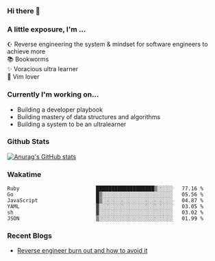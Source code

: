 ### Hi there 👋
### A little exposure, I'm ...

☪ Reverse engineering the system & mindset for software engineers to achieve more <br/>
📚 Bookworms <br/>
✨ Voracious ultra learner <br/>
🎠 Vim lover <br/>

<!--
**bitethecode/bitethecode** is a ✨ _special_ ✨ repository because its `README.md` (this file) appears on your GitHub profile.

Here are some ideas to get you started:

- 🔭 I’m currently working on ...
- 🌱 I’m currently learning ...
- 👯 I’m looking to collaborate on ...
- 🤔 I’m looking for help with ...
- 💬 Ask me about ...
- 📫 How to reach me: ...
- 😄 Pronouns: ...
- ⚡ Fun fact: ...
-->

### Currently I'm working on... 
- Building a developer playbook
- Building mastery of data structures and algorithms
- Building a system to be an ultralearner

### Github Stats
[![Anurag's GitHub stats](https://github-readme-stats.vercel.app/api?username=bitethecode&count_private=true&showing_icons=true)](https://github.com/anuraghazra/github-readme-stats)

### Wakatime
<!--START_SECTION:waka-->

```text
Ruby                         ███████████████████▒░░░░░   77.16 %
Go                           █▒░░░░░░░░░░░░░░░░░░░░░░░   05.56 %
JavaScript                   █▒░░░░░░░░░░░░░░░░░░░░░░░   04.87 %
YAML                         ▓░░░░░░░░░░░░░░░░░░░░░░░░   03.05 %
sh                           ▓░░░░░░░░░░░░░░░░░░░░░░░░   03.02 %
JSON                         ▒░░░░░░░░░░░░░░░░░░░░░░░░   01.99 %
```

<!--END_SECTION:waka-->

### Recent Blogs
- [Reverse engineer burn out and how to avoid it](https://bitethecode.org/#/articles/reverse-engineer-burnout-and-how-to-avoid-it)
